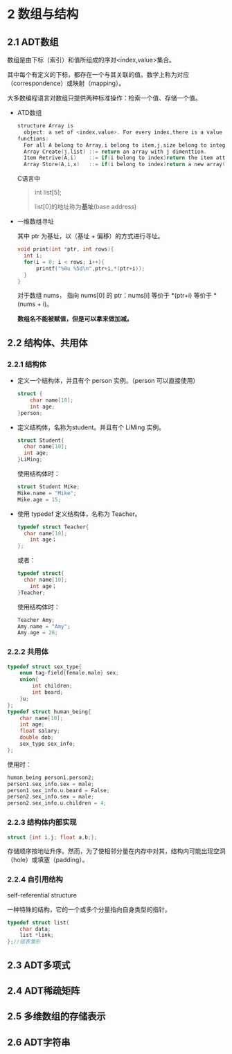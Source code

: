 # 2 数组与结构

## 2.1 ADT数组

数组是由下标（索引）和值所组成的序对<index,value>集合。

其中每个有定义的下标，都存在一个与其关联的值。数学上称为对应（correspondence）或映射（mapping）。

大多数编程语言对数组只提供两种标准操作：检索一个值、存储一个值。

- ATD数组

  ```c
  structure Array is
  	object: a set of <index,value>. For every index,there is a value correspond to the index.Index is a finite set which has one or more dimention.
  functions:
  	For all A belong to Array,i belong to item,j,size belong to integer.
  	Array Create(j,list) ::= return an array with j dimenttion. 
  	Item Retrive(A,i)    ::= if(i belong to index)return the item attach to i in array ,else return false.
  	Array Store(A,i,x)   ::= if(i belong to index)return a new array(the original array add <i,x>),else return false.
  ```

  C语言中

  > int list[5];
  >
  > list[0]的地址称为**基址**(base address)


- 一维数组寻址

  其中 ptr 为基址，以（基址 + 偏移）的方式进行寻址。

  ```c
  void print(int *ptr, int rows){
  	int i;
  	for(i = 0; i < rows; i++){
  		printf("%8u %5d\n",ptr+i,*(ptr+i));
  	}
  }
  ```

  对于数组 nums， 指向 nums[0] 的 ptr：nums[i] 等价于 *(ptr+i) 等价于 *(nums + i)。

  **数组名不能被赋值，但是可以拿来做加减。**

## 2.2 结构体、共用体

### 2.2.1 结构体

- 定义一个结构体，并且有个 person 实例。（person 可以直接使用）

  ```c
  struct {
	  char name[10];
	  int age;
  }person;
  ```
  
- 定义结构体，名称为student。并且有个 LiMing 实例。

  ```c
  struct Student{
  	char name[10];
  	int age;
  }LiMing;
  ```

  使用结构体时：

  ````c
  struct Student Mike;
  Mike.name = "Mike";
  Mike.age = 15;
  ````

- 使用 typedef 定义结构体，名称为 Teacher。

  ```c
  typedef struct Teacher{
  	char name[10];
      int age；
  };
  ```

  或者：

  ```c
  typedef struct{
  	char name[10];
      int age；
  }Teacher;
  ```

  使用结构体时：

  ```c
  Teacher Amy;
  Amy.name = "Amy";
  Amy.age = 28;
  ```

### 2.2.2 共用体

```c
typedef struct sex_type{
	enum tag-field{female,male} sex;
	union{
		int children;
		int beard;
	}u;
};
typedef struct human_being{
	char name[10];
	int age;
	float salary;
	double dob;
	sex_type sex_info;
};
```

使用时：

```c
human_being person1,person2;
person1.sex_info.sex = male;
person1.sex_info.u.beard = False;
person2.sex_info.sex = male;
person2.sex_info.u.children = 4;
```

### 2.2.3 结构体内部实现

```c
struct {int i,j; float a,b;};
```

存储顺序按地址升序。然而，为了使相邻分量在内存中对其，结构内可能出现空洞（hole）或填塞（padding）。

### 2.2.4 自引用结构

self-referential structure 

一种特殊的结构，它的一个或多个分量指向自身类型的指针。

```c
typedef struct list{
	char data;
	list *link;
};//链表雏形
```



## 2.3 ADT多项式

## 2.4 ADT稀疏矩阵

## 2.5 多维数组的存储表示

## 2.6 ADT字符串



